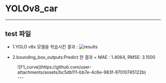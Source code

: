 # YOLOv8_car
---
## test 파일 
- 1.YOLO v8x 모델을 학습시킨 결과 : 
![results](https://github.com/user-attachments/assets/d1d75779-7b3d-4cc2-94b1-16b164e35eb8)

- 2.bounding_box_outputs:Predict 한 결과 = MAE : 1.4064, RMSE: 3.1500

<figure class="half">
  ![F1_curve](https://github.com/user-attachments/assets/bc5db111-bb7e-4c6e-983f-97010745122b)
---
